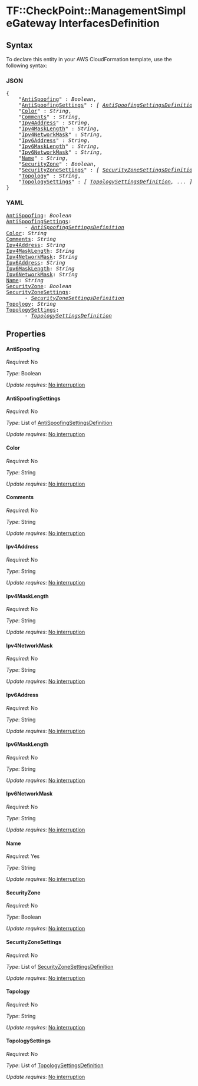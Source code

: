 # TF::CheckPoint::ManagementSimpleGateway InterfacesDefinition

## Syntax

To declare this entity in your AWS CloudFormation template, use the following syntax:

### JSON

<pre>
{
    "<a href="#antispoofing" title="AntiSpoofing">AntiSpoofing</a>" : <i>Boolean</i>,
    "<a href="#antispoofingsettings" title="AntiSpoofingSettings">AntiSpoofingSettings</a>" : <i>[ <a href="antispoofingsettingsdefinition.md">AntiSpoofingSettingsDefinition</a>, ... ]</i>,
    "<a href="#color" title="Color">Color</a>" : <i>String</i>,
    "<a href="#comments" title="Comments">Comments</a>" : <i>String</i>,
    "<a href="#ipv4address" title="Ipv4Address">Ipv4Address</a>" : <i>String</i>,
    "<a href="#ipv4masklength" title="Ipv4MaskLength">Ipv4MaskLength</a>" : <i>String</i>,
    "<a href="#ipv4networkmask" title="Ipv4NetworkMask">Ipv4NetworkMask</a>" : <i>String</i>,
    "<a href="#ipv6address" title="Ipv6Address">Ipv6Address</a>" : <i>String</i>,
    "<a href="#ipv6masklength" title="Ipv6MaskLength">Ipv6MaskLength</a>" : <i>String</i>,
    "<a href="#ipv6networkmask" title="Ipv6NetworkMask">Ipv6NetworkMask</a>" : <i>String</i>,
    "<a href="#name" title="Name">Name</a>" : <i>String</i>,
    "<a href="#securityzone" title="SecurityZone">SecurityZone</a>" : <i>Boolean</i>,
    "<a href="#securityzonesettings" title="SecurityZoneSettings">SecurityZoneSettings</a>" : <i>[ <a href="securityzonesettingsdefinition.md">SecurityZoneSettingsDefinition</a>, ... ]</i>,
    "<a href="#topology" title="Topology">Topology</a>" : <i>String</i>,
    "<a href="#topologysettings" title="TopologySettings">TopologySettings</a>" : <i>[ <a href="topologysettingsdefinition.md">TopologySettingsDefinition</a>, ... ]</i>
}
</pre>

### YAML

<pre>
<a href="#antispoofing" title="AntiSpoofing">AntiSpoofing</a>: <i>Boolean</i>
<a href="#antispoofingsettings" title="AntiSpoofingSettings">AntiSpoofingSettings</a>: <i>
      - <a href="antispoofingsettingsdefinition.md">AntiSpoofingSettingsDefinition</a></i>
<a href="#color" title="Color">Color</a>: <i>String</i>
<a href="#comments" title="Comments">Comments</a>: <i>String</i>
<a href="#ipv4address" title="Ipv4Address">Ipv4Address</a>: <i>String</i>
<a href="#ipv4masklength" title="Ipv4MaskLength">Ipv4MaskLength</a>: <i>String</i>
<a href="#ipv4networkmask" title="Ipv4NetworkMask">Ipv4NetworkMask</a>: <i>String</i>
<a href="#ipv6address" title="Ipv6Address">Ipv6Address</a>: <i>String</i>
<a href="#ipv6masklength" title="Ipv6MaskLength">Ipv6MaskLength</a>: <i>String</i>
<a href="#ipv6networkmask" title="Ipv6NetworkMask">Ipv6NetworkMask</a>: <i>String</i>
<a href="#name" title="Name">Name</a>: <i>String</i>
<a href="#securityzone" title="SecurityZone">SecurityZone</a>: <i>Boolean</i>
<a href="#securityzonesettings" title="SecurityZoneSettings">SecurityZoneSettings</a>: <i>
      - <a href="securityzonesettingsdefinition.md">SecurityZoneSettingsDefinition</a></i>
<a href="#topology" title="Topology">Topology</a>: <i>String</i>
<a href="#topologysettings" title="TopologySettings">TopologySettings</a>: <i>
      - <a href="topologysettingsdefinition.md">TopologySettingsDefinition</a></i>
</pre>

## Properties

#### AntiSpoofing

_Required_: No

_Type_: Boolean

_Update requires_: [No interruption](https://docs.aws.amazon.com/AWSCloudFormation/latest/UserGuide/using-cfn-updating-stacks-update-behaviors.html#update-no-interrupt)

#### AntiSpoofingSettings

_Required_: No

_Type_: List of <a href="antispoofingsettingsdefinition.md">AntiSpoofingSettingsDefinition</a>

_Update requires_: [No interruption](https://docs.aws.amazon.com/AWSCloudFormation/latest/UserGuide/using-cfn-updating-stacks-update-behaviors.html#update-no-interrupt)

#### Color

_Required_: No

_Type_: String

_Update requires_: [No interruption](https://docs.aws.amazon.com/AWSCloudFormation/latest/UserGuide/using-cfn-updating-stacks-update-behaviors.html#update-no-interrupt)

#### Comments

_Required_: No

_Type_: String

_Update requires_: [No interruption](https://docs.aws.amazon.com/AWSCloudFormation/latest/UserGuide/using-cfn-updating-stacks-update-behaviors.html#update-no-interrupt)

#### Ipv4Address

_Required_: No

_Type_: String

_Update requires_: [No interruption](https://docs.aws.amazon.com/AWSCloudFormation/latest/UserGuide/using-cfn-updating-stacks-update-behaviors.html#update-no-interrupt)

#### Ipv4MaskLength

_Required_: No

_Type_: String

_Update requires_: [No interruption](https://docs.aws.amazon.com/AWSCloudFormation/latest/UserGuide/using-cfn-updating-stacks-update-behaviors.html#update-no-interrupt)

#### Ipv4NetworkMask

_Required_: No

_Type_: String

_Update requires_: [No interruption](https://docs.aws.amazon.com/AWSCloudFormation/latest/UserGuide/using-cfn-updating-stacks-update-behaviors.html#update-no-interrupt)

#### Ipv6Address

_Required_: No

_Type_: String

_Update requires_: [No interruption](https://docs.aws.amazon.com/AWSCloudFormation/latest/UserGuide/using-cfn-updating-stacks-update-behaviors.html#update-no-interrupt)

#### Ipv6MaskLength

_Required_: No

_Type_: String

_Update requires_: [No interruption](https://docs.aws.amazon.com/AWSCloudFormation/latest/UserGuide/using-cfn-updating-stacks-update-behaviors.html#update-no-interrupt)

#### Ipv6NetworkMask

_Required_: No

_Type_: String

_Update requires_: [No interruption](https://docs.aws.amazon.com/AWSCloudFormation/latest/UserGuide/using-cfn-updating-stacks-update-behaviors.html#update-no-interrupt)

#### Name

_Required_: Yes

_Type_: String

_Update requires_: [No interruption](https://docs.aws.amazon.com/AWSCloudFormation/latest/UserGuide/using-cfn-updating-stacks-update-behaviors.html#update-no-interrupt)

#### SecurityZone

_Required_: No

_Type_: Boolean

_Update requires_: [No interruption](https://docs.aws.amazon.com/AWSCloudFormation/latest/UserGuide/using-cfn-updating-stacks-update-behaviors.html#update-no-interrupt)

#### SecurityZoneSettings

_Required_: No

_Type_: List of <a href="securityzonesettingsdefinition.md">SecurityZoneSettingsDefinition</a>

_Update requires_: [No interruption](https://docs.aws.amazon.com/AWSCloudFormation/latest/UserGuide/using-cfn-updating-stacks-update-behaviors.html#update-no-interrupt)

#### Topology

_Required_: No

_Type_: String

_Update requires_: [No interruption](https://docs.aws.amazon.com/AWSCloudFormation/latest/UserGuide/using-cfn-updating-stacks-update-behaviors.html#update-no-interrupt)

#### TopologySettings

_Required_: No

_Type_: List of <a href="topologysettingsdefinition.md">TopologySettingsDefinition</a>

_Update requires_: [No interruption](https://docs.aws.amazon.com/AWSCloudFormation/latest/UserGuide/using-cfn-updating-stacks-update-behaviors.html#update-no-interrupt)

